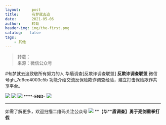 ```yaml
---
layout:     post
title:      有梦就去追
date:       2021-05-06
author:     转载
header-img: img/the-first.png
catalog:   false
tags:
    - 其他
---
```


<blockquote><p>转载：<br>
来源：微信公众号</p></blockquote>

#有梦就去追致敬所有努力的人
华盾调查[反欺诈调查联盟]
**反欺诈调查联盟**
微信号gh_7d6ee4003c5b
功能介绍交流反保险欺诈调查经验，建立打击保险欺诈共享平台。

![]({{site.baseurl}}/postimg/L6usUGPiatBRTyyhiaocPsS419DOibmtR4EXNq9k5iciaFXzjUIib85gOkJZOvic7GhCEFkS1QTnHxCYg6TvylJWpz2MA.jpeg)
![]({{site.baseurl}}/postimg/L6usUGPiatBRTyyhiaocPsS419DOibmtR4EQgNhibQ653ACGjTUnR1JK6FPEaVukMoPJo4zdPicvdC4cLaMlePXbSqg.jpeg)
![]({{site.baseurl}}/postimg/mOzJfibWoS0QOBibDxZkA9zJia1AHBBNcTBic03vOrSpQiaMbE77YVJEOnWiaTvT22hzFqh1PMeTgObopwLExKZJcxAA.png)
****-**END**-
![]({{site.baseurl}}/postimg/6ia5PuSHqXic247nWy2dytfAUhwO6taZcPNeTyW1WGKibkyfOicl7ldZAWvu8WK6XeJZVO0fIYkto5ia9A8GJ19iaqFg.gif)
****
如需了解更多，欢迎扫描二维码关注公众号
![]({{site.baseurl}}/postimg/mOzJfibWoS0QOBibDxZkA9zJia1AHBBNcTBKk8okuicZRiahjCNHCaXsKWkgshzzSC2LODic9FvUSQyhMBeLgq22XDXg.png)
**【华****盾调查】****勇于亮剑重拳打假******
